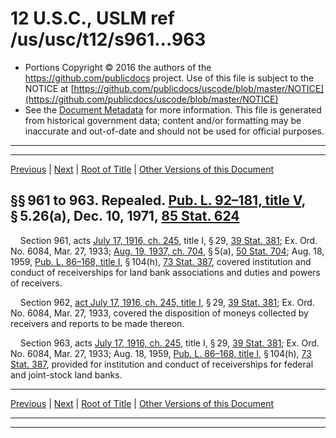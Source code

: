 ---
---

# 12 U.S.C., USLM ref /us/usc/t12/s961...963

* Portions Copyright © 2016 the authors of the https://github.com/publicdocs project.
  Use of this file is subject to the NOTICE at [https://github.com/publicdocs/uscode/blob/master/NOTICE](https://github.com/publicdocs/uscode/blob/master/NOTICE)
* See the [Document Metadata](././../../../../..//README.md) for more information.
  This file is generated from historical government data; content and/or formatting may be inaccurate and out-of-date and should not be used for official purposes.

----------
----------

[Previous](./../../../../..//us/usc/t12/ch7/schI/m__us_usc_t12_s953.md) | [Next](./../../../../..//us/usc/t12/ch7/schI/m__us_usc_t12_s963a.md) | [Root of Title](./../../../../../) | [Other Versions of this Document](https://publicdocs.github.io/go/links?ns=uslm&ref=%2Fus%2Fusc%2Ft12%2Fs961...963)

## §§ 961 to 963. Repealed. [Pub. L. 92–181, title V][/us/pl/92/181/tV], § 5.26(a), Dec. 10, 1971, [85 Stat. 624][/us/stat/85/624]

    Section 961, acts [July 17, 1916, ch. 245][/us/act/1916-07-17/ch245], title I, § 29, [39 Stat. 381][/us/stat/39/381]; Ex. Ord. No. 6084, Mar. 27, 1933; [Aug. 19, 1937, ch. 704][/us/act/1937-08-19/ch704], § 5(a), [50 Stat. 704][/us/stat/50/704]; Aug. 18, 1959, [Pub. L. 86–168, title I][/us/pl/86/168/tI], § 104(h), [73 Stat. 387][/us/stat/73/387], covered institution and conduct of receiverships for land bank associations and duties and powers of receivers.

    Section 962, [act July 17, 1916, ch. 245, title I][/us/act/1916-07-17/ch245/tI], § 29, [39 Stat. 381][/us/stat/39/381]; Ex. Ord. No. 6084, Mar. 27, 1933, covered the disposition of moneys collected by receivers and reports to be made thereon.

    Section 963, acts [July 17, 1916, ch. 245][/us/act/1916-07-17/ch245], title I, § 29, [39 Stat. 381][/us/stat/39/381]; Ex. Ord. No. 6084, Mar. 27, 1933; Aug. 18, 1959, [Pub. L. 86–168, title I][/us/pl/86/168/tI], § 104(h), [73 Stat. 387][/us/stat/73/387], provided for institution and conduct of receiverships for federal and joint-stock land banks.

----------

[Previous](./../../../../..//us/usc/t12/ch7/schI/m__us_usc_t12_s953.md) | [Next](./../../../../..//us/usc/t12/ch7/schI/m__us_usc_t12_s963a.md) | [Root of Title](./../../../../../) | [Other Versions of this Document](https://publicdocs.github.io/go/links?ns=uslm&ref=%2Fus%2Fusc%2Ft12%2Fs961...963)

----------
----------

[/us/pl/92/181/tV]: https://publicdocs.github.io/go/links?ns=uslm&ref=%2Fus%2Fpl%2F92%2F181%2FtV
[/us/stat/85/624]: https://publicdocs.github.io/go/links?ns=uslm&ref=%2Fus%2Fstat%2F85%2F624
[/us/act/1916-07-17/ch245]: https://publicdocs.github.io/go/links?ns=uslm&ref=%2Fus%2Fact%2F1916-07-17%2Fch245
[/us/stat/39/381]: https://publicdocs.github.io/go/links?ns=uslm&ref=%2Fus%2Fstat%2F39%2F381
[/us/act/1937-08-19/ch704]: https://publicdocs.github.io/go/links?ns=uslm&ref=%2Fus%2Fact%2F1937-08-19%2Fch704
[/us/stat/50/704]: https://publicdocs.github.io/go/links?ns=uslm&ref=%2Fus%2Fstat%2F50%2F704
[/us/pl/86/168/tI]: https://publicdocs.github.io/go/links?ns=uslm&ref=%2Fus%2Fpl%2F86%2F168%2FtI
[/us/stat/73/387]: https://publicdocs.github.io/go/links?ns=uslm&ref=%2Fus%2Fstat%2F73%2F387
[/us/act/1916-07-17/ch245/tI]: https://publicdocs.github.io/go/links?ns=uslm&ref=%2Fus%2Fact%2F1916-07-17%2Fch245%2FtI
[/us/stat/39/381]: https://publicdocs.github.io/go/links?ns=uslm&ref=%2Fus%2Fstat%2F39%2F381
[/us/act/1916-07-17/ch245]: https://publicdocs.github.io/go/links?ns=uslm&ref=%2Fus%2Fact%2F1916-07-17%2Fch245
[/us/stat/39/381]: https://publicdocs.github.io/go/links?ns=uslm&ref=%2Fus%2Fstat%2F39%2F381
[/us/pl/86/168/tI]: https://publicdocs.github.io/go/links?ns=uslm&ref=%2Fus%2Fpl%2F86%2F168%2FtI
[/us/stat/73/387]: https://publicdocs.github.io/go/links?ns=uslm&ref=%2Fus%2Fstat%2F73%2F387


